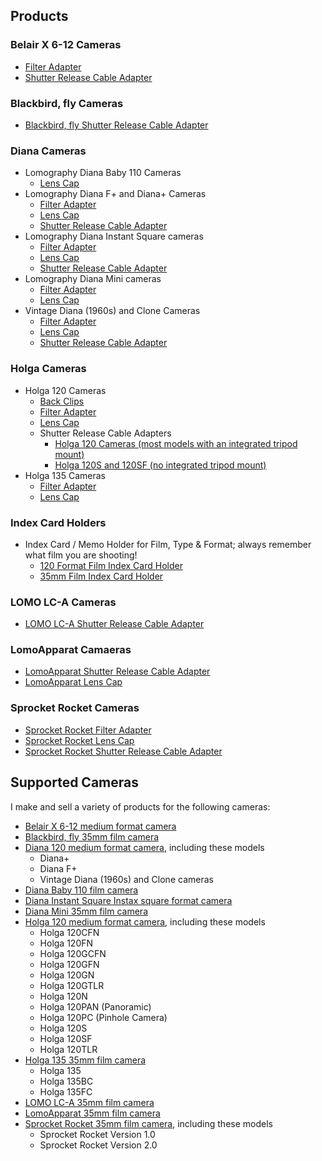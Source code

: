## Products

### Belair X 6-12 Cameras ###
- [Filter Adapter](belair-x-6-12-filter)
- [Shutter Release Cable Adapter](belair-x-6-12-adapter)

### Blackbird, fly Cameras ###
- [Blackbird, fly Shutter Release Cable Adapter](blackbird-fly-adapter)

### Diana Cameras
- Lomography Diana Baby 110 Cameras
  - [Lens Cap](diana-baby-110-lens-cap)
- Lomography Diana F+ and Diana+ Cameras
  - [Filter Adapter](diana-f+-filter)
  - [Lens Cap](diana-f+-lens-cap)
  - [Shutter Release Cable Adapter](diana-f+-adapter)
- Lomography Diana Instant Square cameras
  - [Filter Adapter](diana-instant-square-filter)
  - [Lens Cap](diana-instant-square-lens-cap)
  - [Shutter Release Cable Adapter](diana-instant-square-adapter)
- Lomography Diana Mini cameras
  - [Filter Adapter](diana-mini-filter)
  - [Lens Cap](diana-mini-lens-cap)
- Vintage Diana (1960s) and Clone Cameras
  - [Filter Adapter](diana-f+-filter)
  - [Lens Cap](diana-f+-lens-cap)
  - [Shutter Release Cable Adapter](diana-adapter)

### Holga Cameras
- Holga 120 Cameras
  - [Back Clips](holga-120-back-clips)
  - [Filter Adapter](holga-filter)
  - [Lens Cap](holga-120-lens-cap)
  - Shutter Release Cable Adapters
    - [Holga 120 Cameras (most models with an integrated tripod mount)](holga-120-adapter)
    - [Holga 120S and 120SF (no integrated tripod mount)](holga-120s-adapter)
- Holga 135 Cameras
  - [Filter Adapter](holga-135-filter)
  - [Lens Cap](holga-135-lens-cap)

### Index Card Holders
- Index Card / Memo Holder for Film, Type & Format; always remember what film you are shooting!
  - [120 Format Film Index Card Holder](120-film-index-card-holder)
  - [35mm Film Index Card Holder](35mm-film-index-card-holder)

### LOMO LC-A Cameras
- [LOMO LC-A Shutter Release Cable Adapter](lomo-lc-a-adapter)

### LomoApparat Camaeras
- [LomoApparat Shutter Release Cable Adapter](lomoapparat-adapter)
- [LomoApparat Lens Cap](lomoapparat-lens-cap)

### Sprocket Rocket Cameras
- [Sprocket Rocket Filter Adapter](lomography-sprocket-rocket-filter)
- [Sprocket Rocket Lens Cap](lomography-sprocket-rocket-lens-cap)
- [Sprocket Rocket Shutter Release Cable Adapter](lomography-sprocket-rocket)

## Supported Cameras
I make and sell a variety of products for the following cameras:

- [Belair X 6-12 medium format camera](http://camera-wiki.org/wiki/Lomography_Belair_X_6-12)
- [Blackbird, fly 35mm film camera](http://camera-wiki.org/wiki/Blackbird,_fly)
- [Diana 120 medium format camera](https://en.wikipedia.org/wiki/Diana_(camera)), including these models
  - Diana+
  - Diana F+
  - Vintage Diana (1960s) and Clone cameras
- [Diana Baby 110 film camera](http://camera-wiki.org/wiki/Diana_Baby_110)
- [Diana Instant Square Instax square format camera](http://camera-wiki.org/wiki/Diana_Instant_Square)
- [Diana Mini 35mm film camera](http://camera-wiki.org/wiki/Diana_Mini)
- [Holga 120 medium format camera](https://en.wikipedia.org/wiki/Holga), including these models
  - Holga 120CFN
  - Holga 120FN
  - Holga 120GCFN
  - Holga 120GFN
  - Holga 120GN
  - Holga 120GTLR
  - Holga 120N
  - Holga 120PAN (Panoramic)
  - Holga 120PC (Pinhole Camera)
  - Holga 120S
  - Holga 120SF
  - Holga 120TLR
- [Holga 135 35mm film camera](http://camera-wiki.org/wiki/Holga_135)
  - Holga 135
  - Holga 135BC
  - Holga 135FC
- [LOMO LC-A 35mm film camera](http://camera-wiki.org/wiki/LOMO_LC-A)
- [LomoApparat 35mm film camera](http://camera-wiki.org/wiki/LomoApparat)
- [Sprocket Rocket 35mm film camera](http://camera-wiki.org/wiki/Lomographic_Sprocket_Rocket), including these models
  - Sprocket Rocket Version 1.0
  - Sprocket Rocket Version 2.0
